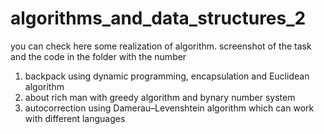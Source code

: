 # algorithms_and_data_structures_2


you can check here some realization of algorithm.
screenshot of the task and the code in the folder with the number
1) backpack using dynamic programming, encapsulation and Euclidean algorithm
2) about rich man with greedy algorithm and bynary number system
3) autocorrection using Damerau–Levenshtein algorithm which can work with different languages
